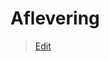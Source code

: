# Aflevering

> [Edit](https://github.com/FMDatahub/Portal/blob/main/docs/Moduler/Assets/Aflevering.md)
